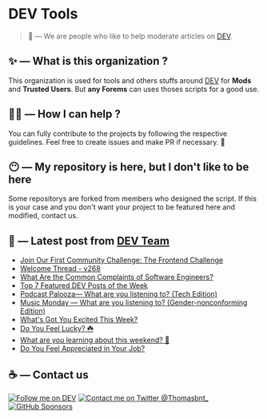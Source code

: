 # DEV Tools

> 🔧 — We are people who like to help moderate articles on [DEV](https://dev.to).

## ✨ — What is this organization ?

This organization is used for tools and others stuffs around [DEV](https://dev.to) for **Mods** and **Trusted Users**. But __any Forems__ can uses thoses scripts for a good use.


## 💪🏼 — How I can help ?

You can fully contribute to the projects by following the respective guidelines. Feel free to create issues and make PR if necessary. 🎉

## 😶 — My repository is here, but I don't like to be here

Some repositorys are forked from members who designed the script. If this is your case and you don't want your project to be featured here and modified, contact us.

## 📝 — Latest post from [DEV Team](https://dev.to/devteam)

<!-- BLOG-POST-LIST:START -->
- [Join Our First Community Challenge: The Frontend Challenge](https://dev.to/devteam/join-our-first-community-challenge-the-frontend-challenge-8be)
- [Welcome Thread - v268](https://dev.to/devteam/welcome-thread-v268-2p0f)
- [What Are the Common Complaints of Software Engineers?](https://dev.to/devteam/what-are-the-common-complaints-of-software-engineers-2k6a)
- [Top 7 Featured DEV Posts of the Week](https://dev.to/devteam/top-7-featured-dev-posts-of-the-week-nmg)
- [Podcast Palooza— What are you listening to? &lpar;Tech Edition&rpar;](https://dev.to/devteam/podcast-palooza-what-are-you-listening-to-tech-edition-1eib)
- [Music Monday — What are you listening to? &lpar;Gender-nonconforming Edition&rpar;](https://dev.to/devteam/music-monday-what-are-you-listening-to-gender-nonconforming-edition-3oi5)
- [What&#39;s Got You Excited This Week?](https://dev.to/devteam/whats-got-you-excited-this-week-2332)
- [Do You Feel Lucky? ☘️](https://dev.to/devteam/do-you-feel-lucky-2b7n)
- [What are you learning about this weekend? 🧠](https://dev.to/devteam/what-are-you-learning-about-this-weekend-355j)
- [Do You Feel Appreciated in Your Job?](https://dev.to/devteam/do-you-feel-appreciated-in-your-job-3g7d)
<!-- BLOG-POST-LIST:END -->


## ☕ — Contact us

[![Follow me on DEV](https://img.shields.io/badge/dev.to-%2308090A.svg?&style=for-the-badge&logo=dev.to&logoColor=white&alt=devto)](https://dev.to/thomasbnt)
[![Contact me on Twitter @Thomasbnt_](https://img.shields.io/badge/Contact%20me%20on%20Twitter-%231DA1F2.svg?&style=for-the-badge&logo=twitter&logoColor=white&alt=twitter)](https://twitter.com/messages/1142357270-1142357270?text=Hello,%20I%20contact%20you%20from%20devtotools%20&recipient_id=1142357270) [![GitHub Sponsors](https://img.shields.io/badge/Sponsor%20me-%23EA54AE.svg?&style=for-the-badge&logo=github-sponsors&logoColor=white)](https://github.com/sponsors/thomasbnt)


